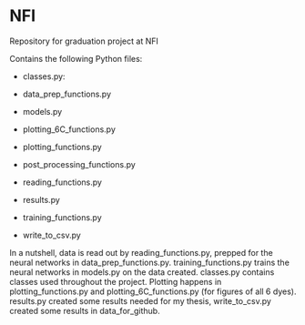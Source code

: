 # NFI
Repository for graduation project at NFI

Contains the following Python files:

- classes.py: 

- data_prep_functions.py
- models.py
- plotting_6C_functions.py
- plotting_functions.py
- post_processing_functions.py
- reading_functions.py
- results.py
- training_functions.py
- write_to_csv.py

In a nutshell, data is read out by reading_functions.py, prepped for the neural networks in data_prep_functions.py. training_functions.py trains the neural networks in models.py on the data created. classes.py contains classes used throughout the project. Plotting happens in plotting_functions.py and plotting_6C_functions.py (for figures of all 6 dyes). results.py created some results needed for my thesis, write_to_csv.py created some results in data_for_github. 




